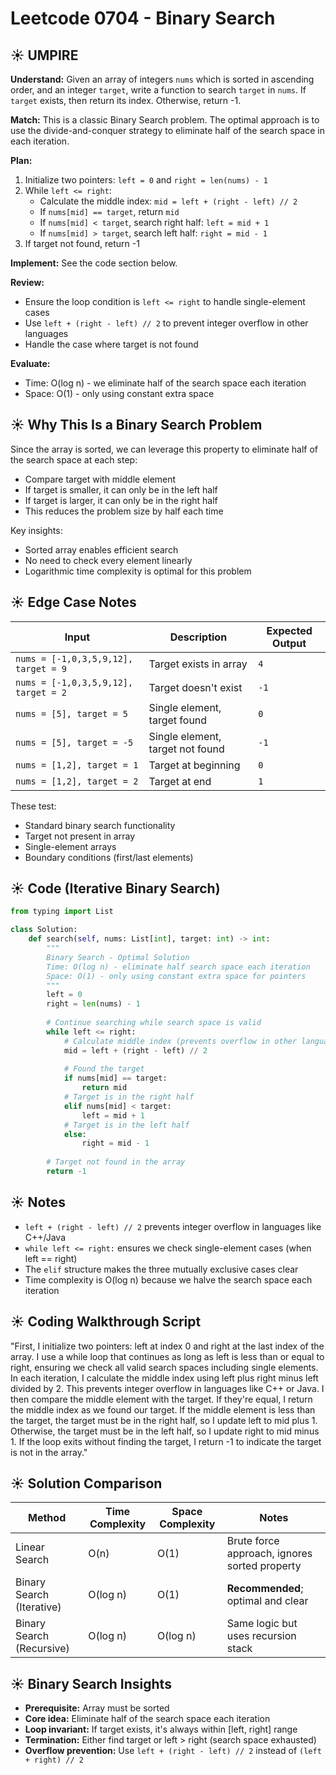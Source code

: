 # Leetcode 0704 - Binary Search

## ☀️ UMPIRE

**Understand:** Given an array of integers `nums` which is sorted in ascending order, and an integer `target`, write a function to search `target` in `nums`. If `target` exists, then return its index. Otherwise, return -1.

**Match:** This is a classic Binary Search problem. The optimal approach is to use the divide-and-conquer strategy to eliminate half of the search space in each iteration.

**Plan:**
1. Initialize two pointers: `left = 0` and `right = len(nums) - 1`
2. While `left <= right`:
   - Calculate the middle index: `mid = left + (right - left) // 2`
   - If `nums[mid] == target`, return `mid`
   - If `nums[mid] < target`, search right half: `left = mid + 1`
   - If `nums[mid] > target`, search left half: `right = mid - 1`
3. If target not found, return -1

**Implement:** See the code section below.

**Review:**
- Ensure the loop condition is `left <= right` to handle single-element cases
- Use `left + (right - left) // 2` to prevent integer overflow in other languages
- Handle the case where target is not found

**Evaluate:**
- Time: O(log n) - we eliminate half of the search space each iteration
- Space: O(1) - only using constant extra space

## ☀️ Why This Is a Binary Search Problem

Since the array is sorted, we can leverage this property to eliminate half of the search space at each step:
- Compare target with middle element
- If target is smaller, it can only be in the left half
- If target is larger, it can only be in the right half
- This reduces the problem size by half each time

Key insights:
- Sorted array enables efficient search
- No need to check every element linearly
- Logarithmic time complexity is optimal for this problem

## ☀️ Edge Case Notes

| Input | Description | Expected Output |
|-------|-------------|-----------------|
| `nums = [-1,0,3,5,9,12], target = 9` | Target exists in array | `4` |
| `nums = [-1,0,3,5,9,12], target = 2` | Target doesn't exist | `-1` |
| `nums = [5], target = 5` | Single element, target found | `0` |
| `nums = [5], target = -5` | Single element, target not found | `-1` |
| `nums = [1,2], target = 1` | Target at beginning | `0` |
| `nums = [1,2], target = 2` | Target at end | `1` |

These test:
- Standard binary search functionality
- Target not present in array
- Single-element arrays
- Boundary conditions (first/last elements)

## ☀️ Code (Iterative Binary Search)

```python
from typing import List

class Solution:
    def search(self, nums: List[int], target: int) -> int:
        """
        Binary Search - Optimal Solution
        Time: O(log n) - eliminate half search space each iteration
        Space: O(1) - only using constant extra space for pointers
        """
        left = 0
        right = len(nums) - 1
        
        # Continue searching while search space is valid
        while left <= right:
            # Calculate middle index (prevents overflow in other languages)
            mid = left + (right - left) // 2
            
            # Found the target
            if nums[mid] == target:
                return mid
            # Target is in the right half
            elif nums[mid] < target:
                left = mid + 1
            # Target is in the left half
            else:
                right = mid - 1
        
        # Target not found in the array
        return -1
```

## ☀️ Notes

- `left + (right - left) // 2` prevents integer overflow in languages like C++/Java
- `while left <= right:` ensures we check single-element cases (when left == right)
- The `elif` structure makes the three mutually exclusive cases clear
- Time complexity is O(log n) because we halve the search space each iteration

## ☀️ Coding Walkthrough Script

"First, I initialize two pointers: left at index 0 and right at the last index of the array.
I use a while loop that continues as long as left is less than or equal to right, ensuring we check all valid search spaces including single elements.
In each iteration, I calculate the middle index using left plus right minus left divided by 2. This prevents integer overflow in languages like C++ or Java.
I then compare the middle element with the target. If they're equal, I return the middle index as we found our target.
If the middle element is less than the target, the target must be in the right half, so I update left to mid plus 1.
Otherwise, the target must be in the left half, so I update right to mid minus 1.
If the loop exits without finding the target, I return -1 to indicate the target is not in the array."

## ☀️ Solution Comparison

| Method | Time Complexity | Space Complexity | Notes |
|--------|----------------|------------------|-------|
| Linear Search | O(n) | O(1) | Brute force approach, ignores sorted property |
| Binary Search (Iterative) | O(log n) | O(1) | **Recommended**; optimal and clear |
| Binary Search (Recursive) | O(log n) | O(log n) | Same logic but uses recursion stack |

## ☀️ Binary Search Insights

- **Prerequisite:** Array must be sorted
- **Core idea:** Eliminate half of the search space each iteration
- **Loop invariant:** If target exists, it's always within [left, right] range
- **Termination:** Either find target or left > right (search space exhausted)
- **Overflow prevention:** Use `left + (right - left) // 2` instead of `(left + right) // 2`
